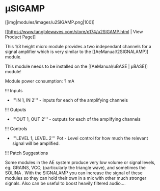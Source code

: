 # µSIGAMP
[[img|modules/images/u2SIGAMP.png|100]]

[[https://www.tangiblewaves.com/store/p174/u2SIGAMP.html  | View Product Page]]

This 1/3 height micro module provides a two independant channels for a signal amplifier which is very similar to the [[AeManual/2SIGNALAMP]] module.

This module needs to be installed on the [[AeManual/uBASE | µBASE]] module!

Module power consumption: ? mA

!!! Inputs

* '''IN 1, IN 2''' - inputs for each of the amplifying channels

!!! Outputs

* '''OUT 1, OUT 2''' -  outputs for each of the amplifying channels

!!! Controls

* '''LEVEL 1, LEVEL 2''' Pot - Level control for how much the relevant signal will be amplified.

!!! Patch Suggestions

Some modules in the AE system produce very low volume or signal levels, eg. GRAINS, VCO, (particularly the triangle wave), and sometimes the SOLINA . With the SIGNALAMP you can increase the signal of these modules so they can hold their own in a mix with other much stronger signals. Also can be useful to boost heavily filtered audio....

